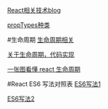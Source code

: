 [React相关技术blog](http://www.jianshu.com/users/38d4bdbaacfd/latest_articles)

[propTypes种类](http://jamestw.logdown.com/posts/257890-257890-reactjs-prop)

#生命周期
[生命周期相关](http://www.jianshu.com/p/4d241032af1f)

[关于生命周期，代码实现](https://github.com/wenisy/reactJSLifecycle)

[一张图看懂 react 生命周期](https://github.com/wenisy/SpitBad/blob/aboutReactJS/rouyoubaba/learning/reactJS/%E7%94%9F%E5%91%BD%E5%91%A8%E6%9C%9F%E5%9B%BE.jpg)

#React ES6 写法对照表
[ES6写法1](http://www.ncloud.hk/%E6%8A%80%E6%9C%AF%E5%88%86%E4%BA%AB/react-native-es5-and-es6-writing-table/)

[ES6写法2](http://www.itdadao.com/articles/c15a112305p0.html)


